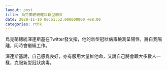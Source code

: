 ```yaml
---
layout: post
title: 烏克蘭總統確診新型肺炎
date: 2020-11-10 00:51:52.000000000 +08:00
categories: rthk
---
```


烏克蘭總統澤連斯基在Twitter發文指，他的新型冠狀病毒檢測呈陽性，將自我隔離，同時會繼續工作。

澤連斯基說，自己感覺良好，亦有服用大量維他命，又說自己將會跟大多數人一樣，克服新型冠狀病毒。
